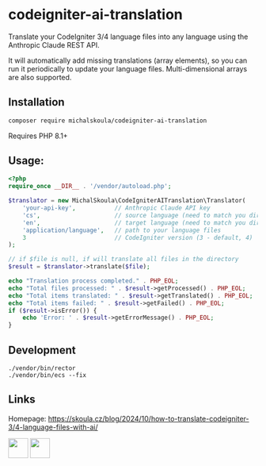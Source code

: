 # codeigniter-ai-translation

Translate your CodeIgniter 3/4 language files into any language using the Anthropic Claude REST API.

It will automatically add missing translations (array elements), so you can run it periodically to update your language files. Multi-dimensional arrays are also supported.

## Installation

```bash
composer require michalskoula/codeigniter-ai-translation
```

Requires PHP 8.1+

## Usage:

```php
<?php
require_once __DIR__ . '/vendor/autoload.php';

$translator = new MichalSkoula\CodeIgniterAITranslation\Translator(
    'your-api-key',           // Anthropic Claude API key
    'cs',                     // source language (need to match you directory name)
    'en',                     // target language (need to match you directory name; will be created automatically)
    'application/language',   // path to your language files
    3                         // CodeIgniter version (3 - default, 4)
);

// if $file is null, if will translate all files in the directory
$result = $translator->translate($file);

echo "Translation process completed." . PHP_EOL;
echo "Total files processed: " . $result->getProcessed() . PHP_EOL;
echo "Total items translated: " . $result->getTranslated() . PHP_EOL;
echo "Total items failed: " . $result->getFailed() . PHP_EOL;
if ($result->isError()) {
    echo 'Error: ' . $result->getErrorMessage() . PHP_EOL;
}
```

## Development

```
./vendor/bin/rector
./vendor/bin/ecs --fix
```

## Links

Homepage: https://skoula.cz/blog/2024/10/how-to-translate-codeigniter-3/4-language-files-with-ai/

<a href="https://www.buymeacoffee.com/mskoula"><img src="https://www.buymeacoffee.com/assets/img/guidelines/download-assets-sm-1.svg" height="40"></a>
<a href="https://paypal.me/truehipstercz?country.x=CZ&locale.x=en_US"><img src="https://raw.githubusercontent.com/andreostrovsky/donate-with-paypal/master/blue.svg" height="40"></a>
